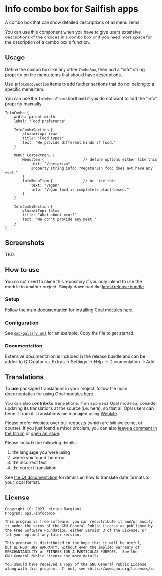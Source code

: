 <!--
SPDX-FileCopyrightText: 2023 Mirian Margiani
SPDX-License-Identifier: GFDL-1.3-or-later
-->

# Info combo box for Sailfish apps

A combo box that can show detailed descriptions of all menu items.

You can use this component when you have to give users extensive descriptions of
the choices in a combo box or if you need more space for the description of a
combo box's function.

## Usage

Define the combo box like any other `ComboBox`, then add a “info” string
property on the menu items that should have descriptions.

Use `InfoComboSection` items to add further sections that do not belong to a
specific menu item.

You can use the `InfoMenuItem` shorthand if you do not want to add the “info”
property manually.

```{qml}
InfoCombo {
    width: parent.width
    label: "Food preference"

    InfoComboSection {
        placeAtTop: true
        title: "Food types"
        text: "We provide different kinds of food."
    }

    menu: ContextMenu {
        MenuItem {                  // define options either like this
            text: "Vegetarian"
            property string info: "Vegetarian food does not have any meat."
        }
        InfoMenuItem {              // or like this
            text: "Vegan"
            info: "Vegan food is completely plant-based."
        }
    }

    InfoComboSection {
        placeAtTop: false
        title: "What about meat?"
        text: "We don't provide any meat."
    }
}
```

## Screenshots

TBD.

## How to use

You do not need to clone this repository if you only intend to use the module in
another project. Simply download the
[latest release bundle](https://github.com/Pretty-SFOS/opal-infocombo/releases/latest).

### Setup

Follow the main documentation for installing Opal modules
[here](https://github.com/Pretty-SFOS/opal/blob/main/README.md#using-opal).

### Configuration

See [`doc/gallery.qml`](doc/gallery.qml) for an example. Copy the file to get
started.

### Documentation

Extensive documentation is included in the release bundle and can be added to
QtCreator via Extras → Settings → Help → Documentation → Add.

## Translations

To **use** packaged translations in your project, follow the main documentation for
using Opal modules [here](https://github.com/Pretty-SFOS/opal#using-opal).

You can also **contribute** translations. If an app uses Opal modules, consider
updating its translations at the source (i.e. here), so that all Opal users can
benefit from it. Translations are managed using
[Weblate](https://hosted.weblate.org/projects/opal).

Please prefer Weblate over pull requests (which are still welcome, of course).
If you just found a minor problem, you can also
[leave a comment in the forum](https://forum.sailfishos.org/t/opal-qml-components-for-app-development/15801)
or [open an issue](https://github.com/Pretty-SFOS/opal/issues/new).

Please include the following details:

1. the language you were using
2. where you found the error
3. the incorrect text
4. the correct translation

See [the Qt documentation](https://doc.qt.io/qt-5/qml-qtqml-date.html#details) for
details on how to translate date formats to your local format.

## License

    Copyright (C) 2023  Mirian Margiani
    Program: opal-infocombo

    This program is free software: you can redistribute it and/or modify
    it under the terms of the GNU General Public License as published by
    the Free Software Foundation, either version 3 of the License, or
    (at your option) any later version.

    This program is distributed in the hope that it will be useful,
    but WITHOUT ANY WARRANTY; without even the implied warranty of
    MERCHANTABILITY or FITNESS FOR A PARTICULAR PURPOSE.  See the
    GNU General Public License for more details.

    You should have received a copy of the GNU General Public License
    along with this program.  If not, see <http://www.gnu.org/licenses/>.
